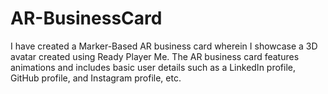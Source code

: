 # AR-BusinessCard
I have created a Marker-Based AR business card wherein I showcase a 3D avatar created using Ready Player Me. The AR business card features animations and includes basic user details such as a LinkedIn profile, GitHub profile, and Instagram profile, etc.
